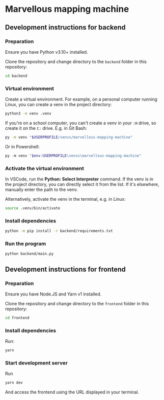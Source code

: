 # Marvellous mapping machine

## Development instructions for backend

### Preparation

Ensure you have Python v3.10+ installed.

Clone the repository and change directory to the `backend` folder in this repository:

```bash
cd backend
```

### Virtual environment

Create a virtual environment. For example, on a personal computer running Linux, you can create a venv in the project directory:

```bash
python3 -m venv .venv
```

If you're on a school computer, you can't create a venv in your `:H` drive, so create it on the `C:` drive. E.g. in Git Bash:

```bash
py -m venv "$USERPROFILE/venvs/marvellous-mapping-machine"
```

Or in Powershell:

```powershell
py -m venv "$env:USERPROFILE\venvs\marvellous-mapping-machine"
```

### Activate the virtual environment

In VSCode, run the **Python: Select Interpreter** command. If the venv is in the project directory, you can directly select it from the list. If it's elsewhere, manually enter the path to the venv.

Alternatively, activate the venv in the terminal, e.g. in Linux:

```bash
source .venv/bin/activate
```

### Install dependencies

```bash
python -m pip install -r backend/requirements.txt
```

### Run the program

```bash
python backend/main.py
```

## Development instructions for frontend

### Preparation

Ensure you have Node.JS and Yarn v1 installed.

Clone the repository and change directory to the `frontend` folder in this repository:

```bash
cd frontend
```

### Install dependencies

Run:

```bash
yarn
```

### Start development server

Run

```bash
yarn dev
```

And access the frontend using the URL displayed in your terminal.
